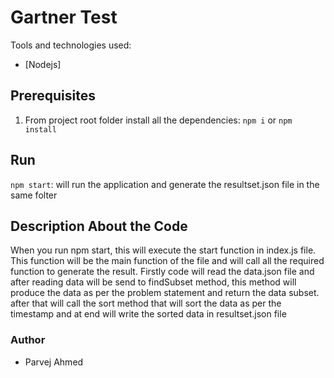 # Gartner Test

Tools and technologies used:
* [Nodejs]

## Prerequisites
1. From project root folder install all the dependencies: `npm i` or `npm install`

## Run
`npm start`: will run the application and generate the resultset.json file in the same folter

## Description About the Code
When you run npm start, this will execute the start function in index.js file. This function will be the main function of the file and will call all the required function to generate the result.
Firstly code will read the data.json file and after reading data will be send to findSubset method, this method will produce the data as per the problem statement and return the data subset. after that will call the sort method that will sort the data as per the timestamp and at end will write the sorted data in resultset.json file 


### Author
* Parvej Ahmed
